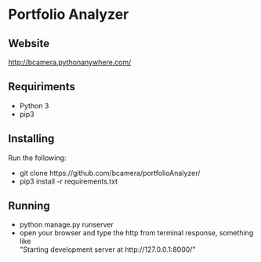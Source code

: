 # Portfolio Analyzer

## Website
  http://bcamera.pythonanywhere.com/

## Requiriments
  <ul>
  <li>Python 3</li>
  <li>pip3</li>
  </ul>
 
## Installing
  Run the following:<br>
  <ul>
  <li>git clone https://github.com/bcamera/portfolioAnalyzer/</li>
  <li>pip3 install -r requirements.txt</li>
  </ul>  
 
## Running
  <ul>
  <li>python manage.py runserver</li>
  <li>open your browser and type the http from terminal response, something like<br> "Starting development server at http://127.0.0.1:8000/"</li>
  <ul>
